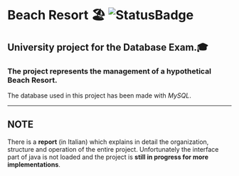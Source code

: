 # **Beach Resort** 🏖️  ![StatusBadge](https://badgen.net/badge/Status/uncompleted/red)

## **University project for the Database Exam**.🎓
### The project represents the management of a hypothetical **Beach Resort**.

The database used in this project has been made with *MySQL*.
___

## **NOTE**

There is a **report** (in Italian) which explains in detail the organization, structure and operation of the entire project. Unfortunately the interface part of java is not loaded and the project is **still in progress for more implementations**.
